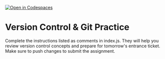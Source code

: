 [![Open in Codespaces](https://classroom.github.com/assets/launch-codespace-2972f46106e565e64193e422d61a12cf1da4916b45550586e14ef0a7c637dd04.svg)](https://classroom.github.com/open-in-codespaces?assignment_repo_id=20402818)
# Version Control & Git Practice
Complete the instructions listed as comments in index.js. They will help you review version control concepts and prepare for tomorrow's entrance ticket.
Make sure to push changes to submit the assignment.
